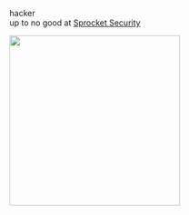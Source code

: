 hacker<br>
up to no good at [Sprocket Security](https://www.sprocketsecurity.com/)

<div id="header" align="left">
  <img src="https://media.giphy.com/media/OVtqvymKkkcTu/giphy.gif" width="300"/>
</div>
